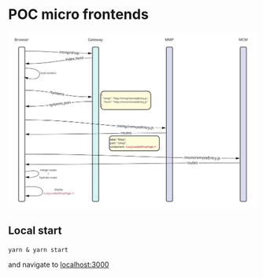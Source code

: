 # POC micro frontends

![Schema](MFE2.jpg?raw=true "Schema")


## Local start

```
yarn & yarn start
```

and navigate to [localhost:3000](http://localhost:3000)
